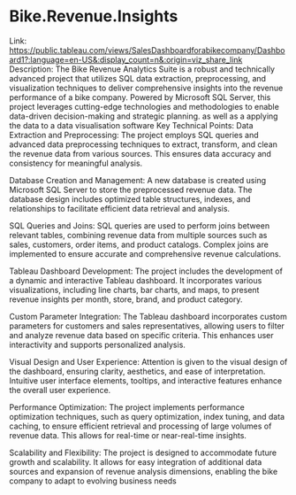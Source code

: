 # Bike.Revenue.Insights
Link: https://public.tableau.com/views/SalesDashboardforabikecompany/Dashboard1?:language=en-US&:display_count=n&:origin=viz_share_link 
Description:
The Bike Revenue Analytics Suite is a robust and technically advanced project that utilizes SQL data extraction, preprocessing, and visualization techniques to deliver comprehensive insights into the revenue performance of a bike company. Powered by Microsoft SQL Server, this project leverages cutting-edge technologies and methodologies to enable data-driven decision-making and strategic planning. as well as a applying the data to a data visualisation software
Key Technical Points:
Data Extraction and Preprocessing: The project employs SQL queries and advanced data preprocessing techniques to extract, transform, and clean the revenue data from various sources. This ensures data accuracy and consistency for meaningful analysis.

Database Creation and Management: A new database is created using Microsoft SQL Server to store the preprocessed revenue data. The database design includes optimized table structures, indexes, and relationships to facilitate efficient data retrieval and analysis.

SQL Queries and Joins: SQL queries are used to perform joins between relevant tables, combining revenue data from multiple sources such as sales, customers, order items, and product catalogs. Complex joins are implemented to ensure accurate and comprehensive revenue calculations.

Tableau Dashboard Development: The project includes the development of a dynamic and interactive Tableau dashboard. It incorporates various visualizations, including line charts, bar charts, and maps, to present revenue insights per month, store, brand, and product category.

Custom Parameter Integration: The Tableau dashboard incorporates custom parameters for customers and sales representatives, allowing users to filter and analyze revenue data based on specific criteria. This enhances user interactivity and supports personalized analysis.

Visual Design and User Experience: Attention is given to the visual design of the dashboard, ensuring clarity, aesthetics, and ease of interpretation. Intuitive user interface elements, tooltips, and interactive features enhance the overall user experience.

Performance Optimization: The project implements performance optimization techniques, such as query optimization, index tuning, and data caching, to ensure efficient retrieval and processing of large volumes of revenue data. This allows for real-time or near-real-time insights.

Scalability and Flexibility: The project is designed to accommodate future growth and scalability. It allows for easy integration of additional data sources and expansion of revenue analysis dimensions, enabling the bike company to adapt to evolving business needs
